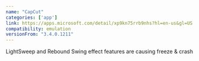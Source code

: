 ```yaml
---
name: "CapCut"
categories: ['app']
link: https://apps.microsoft.com/detail/xp9kn75rrb9nhs?hl=en-us&gl=US
compatibility: emulation
versionFrom: "3.4.0.1211"
---
```


LightSweep and Rebound Swing effect features are causing freeze & crash